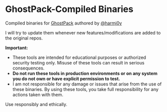 # GhostPack-Compiled Binaries
Compiled binaries for [GhostPack](https://github.com/GhostPack) authored by [@harmj0y](https://twitter.com/harmj0y)

I will try to update them whenever new features/modifications are added to the original repos.


**Important:**
- These tools are intended for educational purposes or authorized security testing only. Misuse of these tools can result in serious consequences.
- **Do not run these tools in production environments or on any system you do not own or have explicit permission to test.**
- I am not responsible for any damage or issues that arise from the use of these binaries. By using these tools, you take full responsibility for any actions taken with them.

Use responsibly and ethically.
